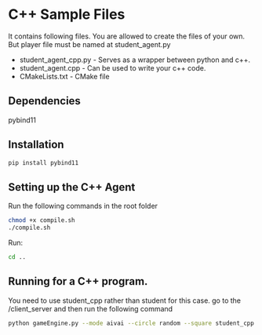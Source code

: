 #  C++ Sample Files

It contains following files. You are allowed to create the files of your own. But player file must be named at student_agent.py

- student_agent_cpp.py - Serves as a wrapper between python and c++.
- student_agent.cpp - Can be used to write your c++ code.
- CMakeLists.txt - CMake file

## Dependencies
pybind11

## Installation
```sh
pip install pybind11
```

## Setting up the C++ Agent
Run the following commands in the root folder
```sh
chmod +x compile.sh
./compile.sh
```
Run:

```sh
cd ..
```

## Running for a C++ program.

You need to use student_cpp rather than student for this case.
go to the /client_server and then run the following command

```sh
python gameEngine.py --mode aivai --circle random --square student_cpp
```

